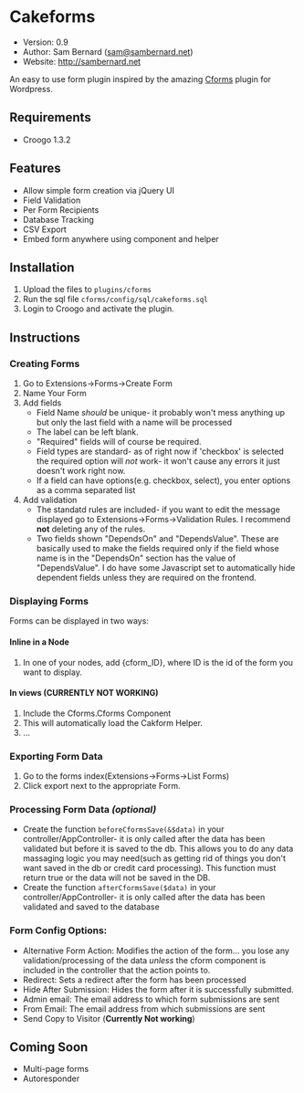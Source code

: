 Cakeforms
=============
* Version: 0.9
* Author: Sam Bernard (sam@sambernard.net)
* Website: <http://sambernard.net>

An easy to use form plugin inspired by the amazing [Cforms] plugin for Wordpress.

[cforms]: http://www.deliciousdays.com/cforms-plugin/

Requirements
-----------
* Croogo 1.3.2

Features
-----------
* Allow simple form creation via jQuery UI
* Field Validation
* Per Form Recipients
* Database Tracking
* CSV Export
* Embed form anywhere using component and helper

Installation
-----------
1. Upload the files to `plugins/cforms`
2. Run the sql file `cforms/config/sql/cakeforms.sql`
3. Login to Croogo and activate the plugin.

Instructions
-----------

### Creating Forms ###
1. Go to Extensions->Forms->Create Form
2. Name Your Form
3. Add fields
    * Field Name _should_ be unique- it probably won't mess anything up but only the last field with a name will be processed
    * The label can be left blank.
    * "Required" fields will of course be required.
    * Field types are standard- as of right now if 'checkbox' is selected the required option will _not_ work- it won't cause any errors it just doesn't work right now.
    * If a field can have options(e.g. checkbox, select), you enter options as a comma separated list
4. Add validation
    * The standatd rules are included- if you want to edit the message displayed go to Extensions->Forms->Validation Rules. I recommend **not** deleting any of the rules.
    * Two fields shown "DependsOn" and "DependsValue". These are basically used to make the fields required only if the field whose name is in the "DependsOn" section has the value of "DependsValue". I do have some Javascript set to automatically hide dependent fields unless they are required on the frontend.

### Displaying Forms ###
Forms can be displayed in two ways:

#### Inline in a Node ####
1. In one of your nodes, add {cform_ID}, where ID is the id of the form you want to display.

#### In views (CURRENTLY NOT WORKING) ####
1. Include the Cforms.Cforms Component
2. This will automatically load the Cakform Helper.
3. ...

### Exporting Form Data ###
1. Go to the forms index(Extensions->Forms->List Forms)
2. Click export next to the appropriate Form.


### Processing Form Data _(optional)_ ###
* Create the function `beforeCformsSave(&$data)` in your controller/AppController- it is only called after the data has been validated but before
it is saved to the db. This allows you to do any data massaging logic you may need(such as getting rid of things you don't want saved in the db or credit card processing).
This function must return true or the data will not be saved in the DB.
* Create the function `afterCformsSave($data)` in your controller/AppController- it is only called after the data has been validated and
saved to the database

### Form Config Options: ###
* Alternative Form Action: Modifies the action of the form... you lose any validation/processing of the data _unless_ the cform
component is included in the controller that the action points to.
* Redirect: Sets a redirect after the form has been processed
* Hide After Submission: Hides the form after it is successfully submitted.
* Admin email: The email address to which form submissions are sent
* From Email: The email address from which submissions are sent
* Send Copy to Visitor (**Currently Not working**)

Coming Soon
-----------
* Multi-page forms
* Autoresponder
